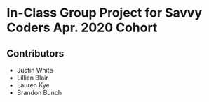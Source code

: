 # In-Class Group Project for Savvy Coders Apr. 2020 Cohort

## Contributors
- Justin White
- Lillian Blair
- Lauren Kye
- Brandon Bunch

